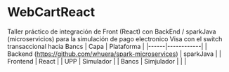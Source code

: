 # WebCartReact

Taller práctico de integración de Front (React) con BackEnd / sparkJava (microservicios)   para la simulación de pago electronico Visa con el switch transaccional hacia Bancs
| Capa | Plataforma |
|------|------------|
| Backend (https://github.com/whuera/spark-microservices) | sparkJava |
| Frontend | React |
| UPP | Simulador |
| Bancs | Simjulador |
| | 
